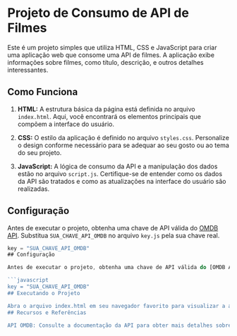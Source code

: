 
# Projeto de Consumo de API de Filmes

Este é um projeto simples que utiliza HTML, CSS e JavaScript para criar uma aplicação web que consome uma API de filmes. A aplicação exibe informações sobre filmes, como título, descrição, e outros detalhes interessantes.


## Como Funciona

1. **HTML:** A estrutura básica da página está definida no arquivo `index.html`. Aqui, você encontrará os elementos principais que compõem a interface do usuário.

2. **CSS:** O estilo da aplicação é definido no arquivo `styles.css`. Personalize o design conforme necessário para se adequar ao seu gosto ou ao tema do seu projeto.

3. **JavaScript:** A lógica de consumo da API e a manipulação dos dados estão no arquivo `script.js`. Certifique-se de entender como os dados da API são tratados e como as atualizações na interface do usuário são realizadas.
## Configuração

Antes de executar o projeto, obtenha uma chave de API válida do [OMDB API](https://www.omdbapi.com/apikey.aspx). Substitua `SUA_CHAVE_API_OMDB` no arquivo `key.js` pela sua chave real.

```javascript
key = "SUA_CHAVE_API_OMDB"
## Configuração

Antes de executar o projeto, obtenha uma chave de API válida do [OMDB API](https://www.omdbapi.com/apikey.aspx). Substitua `SUA_CHAVE_API_OMDB` no arquivo `key.js` pela sua chave real.

```javascript
key = "SUA_CHAVE_API_OMDB"
## Executando o Projeto

Abra o arquivo index.html em seu navegador favorito para visualizar a aplicação. Certifique-se de ter uma conexão com a internet, pois a aplicação consome dados da API OMDB em tempo real.
## Recursos e Referências

API OMDB: Consulte a documentação da API para obter mais detalhes sobre os endpoints disponíveis e como formatar as solicitações.